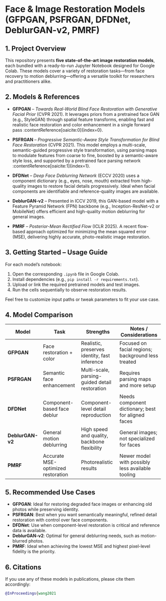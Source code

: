 # Face & Image Restoration Models (GFPGAN, PSFRGAN, DFDNet, DeblurGAN-v2, PMRF)

## 1. Project Overview

This repository presents **five state-of-the-art image restoration models**, each bundled with a ready-to-run Jupyter Notebook designed for Google Colab. These models cover a variety of restoration tasks—from face recovery to motion deblurring—offering a versatile toolkit for researchers and practitioners alike.

## 2. Models & References

- **GFPGAN** – *Towards Real-World Blind Face Restoration with Generative Facial Prior* (CVPR 2021). It leverages priors from a pretrained face GAN (e.g., StyleGAN) through spatial feature transforms, enabling fast and realistic face restoration and color enhancement in a single forward pass :contentReference[oaicite:0]{index=0}.

- **PSFRGAN** – *Progressive Semantic-Aware Style Transformation for Blind Face Restoration* (CVPR 2021). This model employs a multi-scale, semantic-guided progressive style transformation, using parsing maps to modulate features from coarse to fine, boosted by a semantic-aware style loss, and supported by a pretrained face parsing network :contentReference[oaicite:1]{index=1}.

- **DFDNet** – *Deep Face Deblurring Network* (ECCV 2020) uses a component dictionary (e.g., eyes, nose, mouth) extracted from high-quality images to restore facial details progressively. Ideal when facial components are identifiable and reference-quality images are available.

- **DeblurGAN-v2** – Presented in ICCV 2019, this GAN-based model with a Feature Pyramid Network (FPN) backbone (e.g., Inception-ResNet-v2 or MobileNet) offers efficient and high-quality motion deblurring for general images.

- **PMRF** – *Posterior-Mean Rectified Flow* (ICLR 2025). A recent flow-based approach optimized for minimizing the mean squared error (MSE), delivering highly accurate, photo-realistic image restoration.

## 3. Getting Started – Usage Guide

For each model’s notebook:

1. Open the corresponding `.ipynb` file in Google Colab.
2. Install dependencies (e.g., `pip install -r requirements.txt`).
3. Upload or link the required pretrained models and test images.
4. Run the cells sequentially to observe restoration results.

Feel free to customize input paths or tweak parameters to fit your use case.

## 4. Model Comparison

| Model           | Task                        | Strengths                                      | Notes / Considerations                             |
|----------------|-----------------------------|-----------------------------------------------|----------------------------------------------------|
| **GFPGAN**      | Face restoration + color    | Realistic, preserves identity, fast inference   | Focused on facial regions; background less treated |
| **PSFRGAN**     | Semantic face enhancement   | Multi-scale, parsing-guided detail restoration  | Requires parsing maps and more setup               |
| **DFDNet**      | Component-based face deblur | Component-level detail reproduction             | Needs component dictionary; best for aligned faces |
| **DeblurGAN-v2**| General motion deblurring   | High speed and quality, backbone flexibility    | General images; not specialized for faces          |
| **PMRF**        | Accurate MSE-optimized restoration | Photorealistic results                        | Newer model with possibly less available tooling   |

## 5. Recommended Use Cases

- **GFPGAN**: Ideal for restoring degraded face images or enhancing old photos while preserving identity.
- **PSFRGAN**: Best when you want semantically meaningful, refined detail restoration with control over face components.
- **DFDNet**: Use when component-level restoration is critical and reference data is available.
- **DeblurGAN-v2**: Optimal for general deblurring needs, such as motion-blurred photos.
- **PMRF**: Ideal when achieving the lowest MSE and highest pixel-level fidelity is the priority.

## 6. Citations

If you use any of these models in publications, please cite them accordingly:

```bibtex
@InProceedings{wang2021
